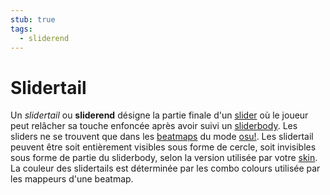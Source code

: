 ```yaml
---
stub: true
tags:
  - sliderend
---
```


# Slidertail

Un *slidertail* ou **sliderend** désigne la partie finale d'un [slider](/wiki/Hit_object/Slider) où le joueur peut relâcher sa touche enfoncée après avoir suivi un [sliderbody](/wiki/Hit_object/Sliderbody). Les sliders ne se trouvent que dans les [beatmaps](/wiki/Beatmap) du mode [osu!](/wiki/Game_mode/osu!). Les slidertail peuvent être soit entièrement visibles sous forme de cercle, soit invisibles sous forme de partie du sliderbody, selon la version utilisée par votre [skin](/wiki/Skin). La couleur des slidertails est déterminée par les combo colours utilisée par les mappeurs d'une beatmap.

<!-- TODO: Add links and images-->
